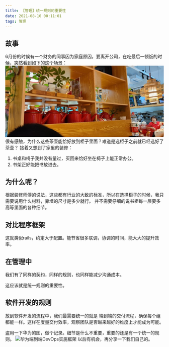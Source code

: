 ```yaml
---
title: 【管理】统一规则的重要性
date: 2021-08-10 00:11:01
tags: 管理
---
```



## 故事

6月份的时候有一个财务的同事因为家庭原因，要离开公司，在吃最后一顿饭的时候，突然看到如下的这个场景：
![微观管理](/images/image_3.jpeg)
很有感触，为什么这些茶壶能恰好放到柜子里面？难道是选柜子之前就已经选好了茶壶？
接着又想到了家里的装修：

1. 书桌和椅子我并没有量过，买回来恰好坐在椅子上能正常办公。
2. 书架正好能把书放进去。

## 为什么呢？

根据装修师傅的说法，这些都有行业的大致的标准，所以在选择柜子的时候，我只需要说用什么材料，靠墙的尺寸是多少就行。
并不需要仔细的说书柜每一层要多高等里面的各种细节。

## 对比程序框架

这就类似rails，约定大于配置。能节省很多联调，协调的时间，能大大的提升效率。

## 在管理中

我们有了同样的契约，同样的规则，也同样能减少沟通成本。

这应该就是统一规则的重要性。

## 软件开发的规则

放到软件开发的流程中，我们最需要统一的就是 端到端的交付流程，确保每个组都能一样。这样在度量交付效率，观察团队是否越来越好的维度上才能成为可能。

盗用一下华为的图，做个记录。细节是什么不重要，重要的还是有一个统一的规则。
![华为端到端DevOps实施框架](/images/image_4.png)
以后有机会，再分享一下我们自己的。

